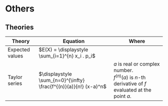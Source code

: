 # Others

## Theories

Theory | Equation | Where
--- | --- | ---
Expected values | $E(X) = \displaystyle \sum_{i=1}^{n} x_i . p_i$
Taylor series | $\displaystyle \sum_{n=0}^{\infty} \frac{f^{(n)}(a)}{n!} (x-a)^n$ | $a$ is real or complex number.<br>$f^{(n)}(a)$ is $n$-th derivative of $f$ evaluated at the point $a$.
